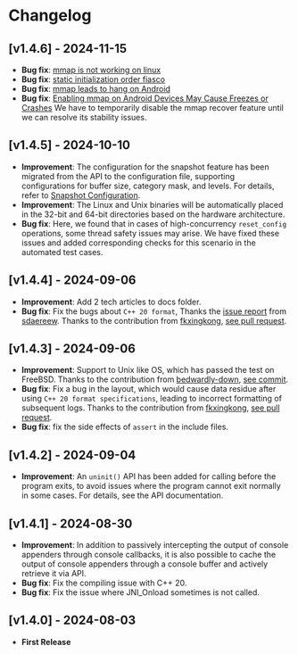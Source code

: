 # Changelog
## [v1.4.6] - 2024-11-15
- **Bug fix**: [mmap is not working on linux](https://github.com/Tencent/BqLog/issues/25)
- **Bug fix**: [static initialization order fiasco](https://github.com/Tencent/BqLog/issues/26)
- **Bug fix**: [mmap leads to hang on Android](https://github.com/Tencent/BqLog/issues/32)
- **Bug fix**: [Enabling mmap on Android Devices May Cause Freezes or Crashes](https://github.com/Tencent/BqLog/issues/34)
We have to temporarily disable the mmap recover feature until we can resolve its stability issues.

## [v1.4.5] - 2024-10-10
- **Improvement**: The configuration for the snapshot feature has been migrated from the API to the configuration file, supporting configurations for buffer size, category mask, and levels. For details, refer to [Snapshot Configuration](./README.md#snapshot).
- **Improvement**: The Linux and Unix binaries will be automatically placed in the 32-bit and 64-bit directories based on the hardware architecture.
- **Bug fix**: Here, we found that in cases of high-concurrency `reset_config` operations, some thread safety issues may arise. We have fixed these issues and added corresponding checks for this scenario in the automated test cases.

## [v1.4.4] - 2024-09-06
- **Improvement**: Add 2 tech articles to docs folder.
- **Bug fix**: Fix the bugs about `C++ 20 format`, Thanks the [issue report](https://github.com/Tencent/BqLog/issues/13) from [sdaereew](https://github.com/sdaereew).  Thanks to the contribution from [fkxingkong](https://github.com/fkxingkong), [see pull request](https://github.com/Tencent/BqLog/pull/17).

## [v1.4.3] - 2024-09-06
- **Improvement**: Support to Unix like OS, which has passed the test on FreeBSD. Thanks to the contribution from [bedwardly-down](https://github.com/bedwardly-down), [see commit](https://github.com/Tencent/BqLog/commit/77cfbc68fc38cceeb25ef75b6ccce3798e9c12e1).
- **Bug fix**: Fix a bug in the layout, which would cause data residue after using `C++ 20 format specifications`, leading to incorrect formatting of subsequent logs.  Thanks to the contribution from [fkxingkong](https://github.com/fkxingkong), [see pull request](https://github.com/Tencent/BqLog/pull/11).
- **Bug fix**: fix the side effects of `assert` in the include files.

## [v1.4.2] - 2024-09-04
- **Improvement**: An `uninit()` API has been added for calling before the program exits, to avoid issues where the program cannot exit normally in some cases. For details, see the API documentation.

## [v1.4.1] - 2024-08-30
- **Improvement**: In addition to passively intercepting the output of console appenders through console callbacks, it is also possible to cache the output of console appenders through a console buffer and actively retrieve it via API.
- **Bug fix**: Fix the compiling issue with C++ 20.
- **Bug fix**: Fix the issue where JNI_Onload sometimes is not called.

## [v1.4.0] - 2024-08-03
- **First Release**

